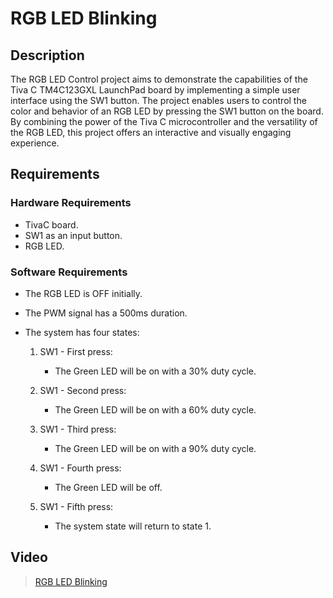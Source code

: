 # RGB LED Blinking

## Description

The RGB LED Control project aims to demonstrate the capabilities of the Tiva C TM4C123GXL LaunchPad board by implementing 
a simple user interface using the SW1 button. The project enables users to control the color and behavior of an RGB LED 
by pressing the SW1 button on the board. By combining the power of the Tiva C microcontroller and the versatility of the 
RGB LED, this project offers an interactive and visually engaging experience.

## Requirements

### Hardware Requirements

- TivaC board.
- SW1 as an input button.
- RGB LED.

### Software Requirements

- The RGB LED is OFF initially.
- The PWM signal has a 500ms duration.
- The system has four states:

  1. SW1 - First press:
     - The Green LED will be on with a 30% duty cycle.
 
  2. SW1 - Second press:
     - The Green LED will be on with a 60% duty cycle.

  3. SW1 - Third press:
     - The Green LED will be on with a 90% duty cycle.
  
  4. SW1 - Fourth press:
     - The Green LED will be off.
  
  5. SW1 - Fifth press:
     - The system state will return to state 1.

## Video
> [RGB LED Blinking](https://drive.google.com/file/d/1J1CSkIBNtMWOHEj-CEod7Uwtp42XUg4R/view?usp=sharing)
